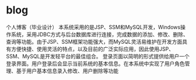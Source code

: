 # blog
个人博客（毕业设计）
本系统采用的是JSP、SSM和MySQL开发，Windows操作系统，采用JDBC方式与后台数据库进行连接，完成数据的添加、修改、删除、查询等功能。由于JSP、SSM框架功能强大，而MySQL灵活易维护在开发方面具有方便快捷、使用灵活的特点，以及目前的广泛实际应用，因此使用JSP、SSM、MySQL是开发轻平台的最佳组合。
登录页面以简明的形式提供给用户一个登录界面。用户登录后会显示当前系统的基本信息。在本系统中实现了用户角色管理、基于用户基本信息录入修改、用户删除等功能
